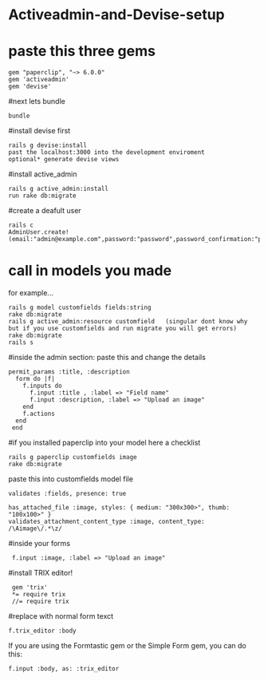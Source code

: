 # Activeadmin-and-Devise-setup
# paste this three gems

    gem "paperclip", "~> 6.0.0"
    gem 'activeadmin'
    gem 'devise'
    
#next lets bundle
    
    bundle
    
#install devise first

    rails g devise:install
    past the localhost:3000 into the development enviroment
    optional* generate devise views
    
#install active_admin

    rails g active_admin:install
    run rake db:migrate
    
#create a deafult user
        
    rails c
    AdminUser.create!(email:"admin@example.com",password:"password",password_confirmation:"password")
    
    
# call in models you made
for example... 

    rails g model customfields fields:string
    rake db:migrate
    rails g active_admin:resource customfield   (singular dont know why but if you use customfields and run migrate you will get errors)
    rake db:migrate
    rails s
    
#inside the admin section:
paste this and change the details 

    permit_params :title, :description
      form do |f|
        f.inputs do
          f.input :title , :label => "Field name"
          f.input :description, :label => "Upload an image"
        end
        f.actions
      end
     end
     
#if you installed paperclip into your model here a checklist

    rails g paperclip customfields image
    rake db:migrate
    
paste this into customfields model file
    
    validates :fields, presence: true
    
    has_attached_file :image, styles: { medium: "300x300>", thumb: "100x100>" }
    validates_attachment_content_type :image, content_type: /\Aimage\/.*\z/
    
 #inside your forms
    
     f.input :image, :label => "Upload an image"

 #install TRIX editor!
 
     gem 'trix'
     *= require trix
     //= require trix
     
 #replace with normal form texct
 
    f.trix_editor :body
    
If you are using the Formtastic gem or the Simple Form gem, you can do this:

    f.input :body, as: :trix_editor
    
